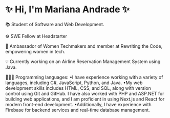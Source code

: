# ✨ Hi, I'm Mariana Andrade ✨

📚 Student of Software and Web Development.

⚙️ SWE Fellow at Headstarter

👾 Ambassador of Women Techmakers and member at Rewriting the Code, empowering women in tech.

💡 Currently working on an Airline Reservation Management System using Java.

👩🏽‍💻 Programming languages:
•I have experience working with a variety of languages, including C#, JavaScript, Python, and Java. 
•My web development skills includes HTML, CSS, and SQL, along with version control using Git and GitHub. I have also worked with PHP and ASP.NET for building web applications, and I am proficient in using Next.js and React for modern front-end development. 
•Additionally, I have experience with Firebase for backend services and real-time database management.

